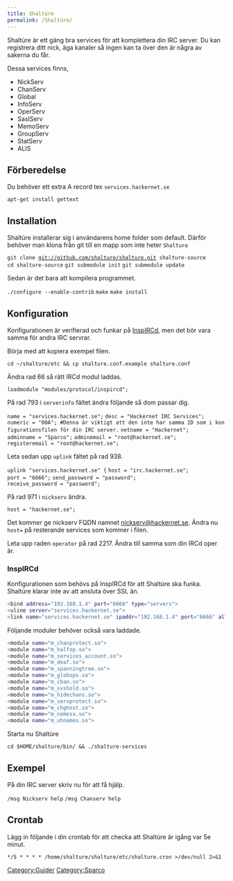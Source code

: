 ```yaml
---
title: Shaltúre
permalink: /Shaltúre/
---
```


Shaltúre är ett gäng bra services för att komplettera din IRC server. Du
kan registrera ditt nick, äga kanaler så ingen kan ta över den är några
av sakerna du får.

Dessa services finns,

-   NickServ
-   ChanServ
-   Global
-   InfoServ
-   OperServ
-   SaslServ
-   MemoServ
-   GroupServ
-   StatServ
-   ALIS

Förberedelse
------------

Du behöver ett extra A record tex `services.hackernet.se`

`apt-get install gettext`

Installation
------------

Shaltúre installerar sig i användarens home folder som default. Därför
behöver man klona från git till en mapp som inte heter `Shalture`

`git clone `[`git://github.com/shalture/shalture.git`](git://github.com/shalture/shalture.git)` shalture-source`
`cd shalture-source`
`git submodule init`
`git submodule update`

Sedan är det bara att kompilera programmet.

`./configure --enable-contrib`
`make`
`make install`

Konfiguration
-------------

Konfigurationen är verifierad och funkar på
[InspIRCd](/InspIRCd "wikilink"), men det bör vara samma för andra IRC
servrar.

Börja med att kopiera exempel filen.

`cd ~/shalture/etc && cp shalture.conf.example shalture.conf`

Ändra rad 66 så rätt IRCd modul laddas.

`loadmodule "modules/protocol/inspircd";`

På rad 793 i `serverinfo` fältet ändra följande så dom passar dig.

`name = "services.hackernet.se";`
`desc = "Hackernet IRC Services";`
`numeric = "00A"; #Denna är viktigt att den inte har samma ID som i konfigurationsfilen för din IRC server.`
`netname = "Hackernet";`
`adminname = "Sparco";`
`adminemail = "root@hackernet.se";`
`registeremail = "root@hackernet.se";`

Leta sedan upp `uplink` fältet på rad 938.

`uplink "services.hackernet.se" {`
`host = "irc.hackernet.se";`
`port = "6666";`
`send_password = "password";`
`receive_password = "password";`

På rad 971 i `nickserv` ändra.

`host = "hackernet.se";`

Det kommer ge nickserv FQDN namnet nickserv@hackernet.se. Ändra nu
`host=` på resterande services som kommer i filen.

Leta upp raden `operator` på rad 2217. Ändra till samma som din IRCd
oper är.

### InspIRCd

Konfigurationen som behövs på InspIRCd för att Shaltúre ska funka.
Shaltúre klarar inte av att ansluta över SSL än.

``` bash
<bind address="192.168.1.4" port="6666" type="servers">
<uline server="services.hackernet.se">
<link name="services.hackernet.se" ipaddr="192.168.1.4" port="6666" allowmask="192.168.1.0/24" sendpass="password" recvpass="password">
```

Följande moduler behöver också vara laddade.

``` bash
<module name="m_chanprotect.so">
<module name="m_halfop.so">
<module name="m_services_account.so">
<module name="m_deaf.so">
<module name="m_spanningtree.so">
<module name="m_globops.so">
<module name="m_cban.so">
<module name="m_svshold.so">
<module name="m_hidechans.so">
<module name="m_servprotect.so">
<module name="m_chghost.so">
<module name="m_namesx.so">
<module name="m_uhnames.so">
```

Starta nu Shaltúre

`cd $HOME/shalture/bin/ && ./shalture-services`

Exempel
-------

På din IRC server skriv nu för att få hjälp.

`/msg Nickserv help`
`/msg Chanserv help`

Crontab
-------

Lägg in följande i din crontab för att checka att Shaltúre är igång var
5e minut.

`*/5 * * * * /home/shalture/shalture/etc/shalture.cron >/dev/null 2>&1`

[Category:Guider](/Category:Guider "wikilink")
[Category:Sparco](/Category:Sparco "wikilink")